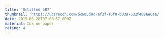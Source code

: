 ```yaml
---
title: 'Untitled 587'
thumbnail: 'https://ucarecdn.com/5d605d0c-af3f-46f0-b03a-632f489ae6ea/'
date: 2015-06-28T07:08:57.000Z
material: Ink on paper
rating: 4
---
```

